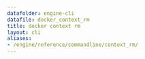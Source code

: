 ```yaml
---
datafolder: engine-cli
datafile: docker_context_rm
title: docker context rm
layout: cli
aliases:
- /engine/reference/commandline/context_rm/
---
```


<!--
此页面是根据 Docker 源代码自动生成的。如果您想建议更改此处显示的文本，请在 GitHub 上的源代码仓库中打开一个工单或拉取请求：

https://github.com/docker/cli
-->
